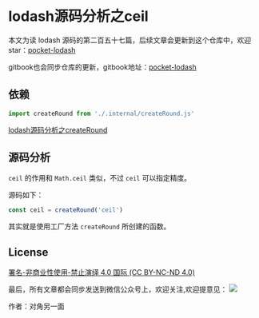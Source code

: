 # lodash源码分析之ceil

本文为读 lodash 源码的第二百五十七篇，后续文章会更新到这个仓库中，欢迎 star：[pocket-lodash](https://github.com/yeyuqiudeng/pocket-lodash)

gitbook也会同步仓库的更新，gitbook地址：[pocket-lodash](https://www.gitbook.com/book/yeyuqiudeng/pocket-lodash/details)

## 依赖

```javascript
import createRound from './.internal/createRound.js'
```

[lodash源码分析之createRound](internal/createRound.md)

## 源码分析

`ceil` 的作用和 `Math.ceil` 类似，不过 `ceil` 可以指定精度。

源码如下：

```javascript
const ceil = createRound('ceil')
```

其实就是使用工厂方法 `createRound` 所创建的函数。

## License

[署名-非商业性使用-禁止演绎 4.0 国际 (CC BY-NC-ND 4.0)](http://creativecommons.org/licenses/by-nc-nd/4.0/)

最后，所有文章都会同步发送到微信公众号上，欢迎关注,欢迎提意见：  ![](https://raw.githubusercontent.com/yeyuqiudeng/resource/master/images/qrcode_front-end-article.jpg) 

作者：对角另一面 

